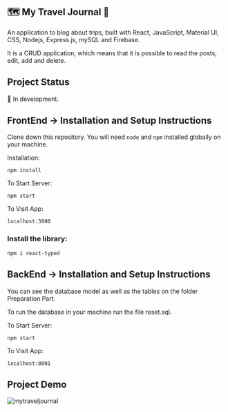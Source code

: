 ## :world_map: My Travel Journal :flight_departure:

An application to blog about trips, built with React, JavaScript, Material UI, CSS, Nodejs, Express.js, mySQL and Firebase.
<div>It is a CRUD application, which means that it is possible to read the posts, edit, add and delete.</div>

## Project Status

:construction: In development.

## FrontEnd -> Installation and Setup Instructions

Clone down this repository. You will need `node` and `npm` installed globally on your machine.  


Installation:

`npm install`   

To Start Server:

`npm start`  

To Visit App:

`localhost:3000`

### Install the library:

`npm i react-typed`


## BackEnd -> Installation and Setup Instructions

You can see the database model as well as the tables on the folder Preparation Part.

To run the database in your machine run the file reset.sql.

To Start Server:

`npm start`  

To Visit App:

`localhost:8001`

## Project Demo

![mytraveljournal](https://user-images.githubusercontent.com/64004289/126785075-688f9c59-37c7-49ff-85d1-841cb718d1b7.gif)



